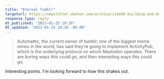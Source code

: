 ```yaml
---
title: "Eternal Tumblr"
targeturl: https://newsletter.danhon.com/archive/s14e09-building-and-documentation-making-new/
response_type: reply
dt_published: "2023-01-25 19:26"
dt_updated: "2023-01-25 19:26 -05:00"
---
```


> Automattic, the current owner of tumblr, one of the biggest meme mines in the world, has said they’re going to implement ActivityPub, which is the underlying protocol on which Mastodon operates. There are boring ways this could go, and then interesting ways this could go.

Interesting points. I'm looking forward to how this shakes out. 